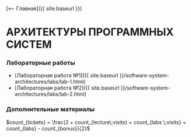[⟵ Главная]({{ site.baseurl }})

# АРХИТЕКТУРЫ ПРОГРАММНЫХ СИСТЕМ

### Лабораторные работы

* [Лабораторная работа №1]({{ site.baseurl }}/software-system-architectures/labs/lab-1.html)
* [Лабораторная работа №2]({{ site.baseurl }}/software-system-architectures/labs/lab-2.html)

### Дополнительные материалы
$count_{tickets} = \frac{2 + count_{lecture\;visits} + count_{labs \;visits} + count_{labs} - count_{bonus}}{2}$
